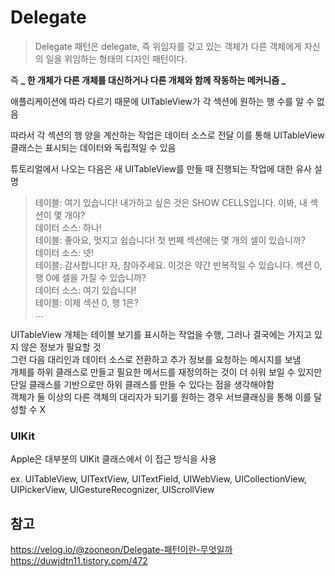 # Delegate

> Delegate 패턴은 delegate, 즉 위임자를 갖고 있는 객체가 다른 객체에게 자신의 일을 위임하는 형태의 디자인 패턴이다.
> <br/>

즉 **_ 한 개체가 다른 개체를 대신하거나 다른 개체와 함께 작동하는 메커니즘 _**
<br/>

애플리케이션에 따라 다르기 때문에 UITableView가 각 섹션에 원하는 행 수를 알 수 없음
<br/>

따라서 각 섹션의 행 양을 계산하는 작업은 데이터 소스로 전달 이를 통해 UITableView 클래스는 표시되는 데이터와 독립적일 수 있음
<br/>

튜토리얼에서 나오는 다음은 새 UITableView를 만들 때 진행되는 작업에 대한 유사 설명
<br/>

> 테이블: 여기 있습니다! 내가하고 싶은 것은 SHOW CELLS입니다. 이봐, 내 섹션이 몇 개야?
> <br/>
> 데이터 소스: 하나!
> <br/>
> 테이블: 좋아요, 멋지고 쉽습니다! 첫 번째 섹션에는 몇 개의 셀이 있습니까?
> <br/>
> 데이터 소스: 넷!
> <br/>
> 테이블: 감사합니다! 자, 참아주세요. 이것은 약간 반복적일 수 있습니다. 섹션 0, 행 0에 셀을 가질 수 있습니까?
> <br/>
> 데이터 소스: 여기 있습니다!
> <br/>
> 테이블: 이제 섹션 0, 행 1은?
> <br/>
> …
> <br/>

UITableView 개체는 테이블 보기를 표시하는 작업을 수행, 그러나 결국에는 가지고 있지 않은 정보가 필요할 것
<br/>
그런 다음 대리인과 데이터 소스로 전환하고 추가 정보를 요청하는 메시지를 보냄
<br/>
개체를 하위 클래스로 만들고 필요한 메서드를 재정의하는 것이 더 쉬워 보일 수 있지만 단일 클래스를 기반으로만 하위 클래스를 만들 수 있다는 점을 생각해야함
<br/>
객체가 둘 이상의 다른 객체의 대리자가 되기를 원하는 경우 서브클래싱을 통해 이를 달성할 수 X
<br/>

### UIKit

Apple은 대부분의 UIKit 클래스에서 이 접근 방식을 사용
<br/>

ex. UITableView, UITextView, UITextField, UIWebView, UICollectionView, UIPickerView, UIGestureRecognizer, UIScrollView
<br/>

## 참고

https://velog.io/@zooneon/Delegate-패턴이란-무엇일까
<br/>
https://duwjdtn11.tistory.com/472
<br/>
